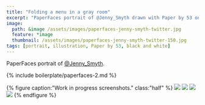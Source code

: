 ```yaml
---
title: "Folding a menu in a gray room"
excerpt: "PaperFaces portrait of @Jenny_Smyth drawn with Paper by 53 on an iPad."
image: 
  path: &image /assets/images/paperfaces-jenny-smyth-twitter.jpg 
  feature: *image
  thumbnail: /assets/images/paperfaces-jenny-smyth-twitter-150.jpg
tags: [portrait, illustration, Paper by 53, black and white]
---
```


PaperFaces portrait of [@Jenny_Smyth](http://twitter.com/Jenny_Smyth).

{% include boilerplate/paperfaces-2.md %}

{% figure caption:"Work in progress screenshots." class:"half" %}
[![](/assets/images/paperfaces-jenny-smyth-process-1-600.jpg)](/assets/images/paperfaces-jenny-smyth-process-1-lg.jpg)
[![](/assets/images/paperfaces-jenny-smyth-process-2-600.jpg)](/assets/images/paperfaces-jenny-smyth-process-2-lg.jpg)
[![](/assets/images/paperfaces-jenny-smyth-process-3-600.jpg)](/assets/images/paperfaces-jenny-smyth-process-3-lg.jpg)
[![](/assets/images/paperfaces-jenny-smyth-process-4-600.jpg)](/assets/images/paperfaces-jenny-smyth-process-4-lg.jpg)
{% endfigure %}

